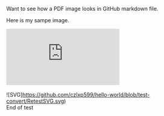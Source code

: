 Want to see how a PDF image looks in GitHub markdown file.

Here is my sampe image.  

![PDF](https://github.com/czlxp599/hello-world/blob/test-convert/retestPDF.pdf)


![SVG]https://github.com/czlxp599/hello-world/blob/test-convert/RetestSVG.svg)
<br>
End of test
